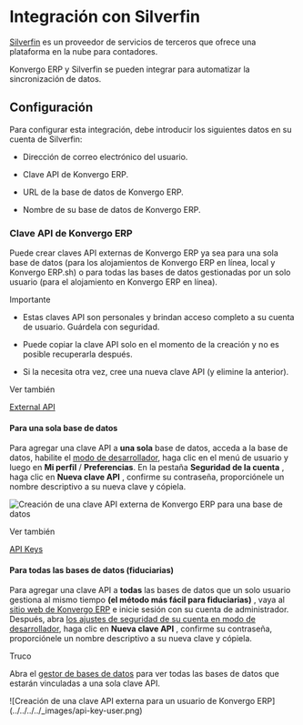 # Integración con Silverfin

[Silverfin](https://www.silverfin.com) es un proveedor de servicios de
terceros que ofrece una plataforma en la nube para contadores.

Konvergo ERP y Silverfin se pueden integrar para automatizar la sincronización de
datos.

## Configuración

Para configurar esta integración, debe introducir los siguientes datos en su
cuenta de Silverfin:

  * Dirección de correo electrónico del usuario.

  * Clave API de Konvergo ERP.

  * URL de la base de datos de Konvergo ERP.

  * Nombre de su base de datos de Konvergo ERP.

### Clave API de Konvergo ERP

Puede crear claves API externas de Konvergo ERP ya sea para una sola base de datos
(para los alojamientos de Konvergo ERP en línea, local y Konvergo ERP.sh) o para todas las
bases de datos gestionadas por un solo usuario (para el alojamiento en Konvergo ERP en
línea).

<div class="alert alert-warning">
<p class="alert-title">
Importante</p><ul>
<li><p>Estas claves API son personales y brindan acceso completo a su cuenta de usuario. Guárdela con seguridad.</p></li>
<li><p>Puede copiar la clave API solo en el momento de la creación y no es posible recuperarla después.</p></li>
<li><p>Si la necesita otra vez, cree una nueva clave API (y elimine la anterior).</p></li>
</ul>
</div> <div class="alert alert-secondary">
<p class="alert-title">
Ver también</p><p><a href="../../../../developer/reference/external_api">External API</a></p>
</div>

#### Para una sola base de datos

Para agregar una clave API a **una sola** base de datos, acceda a la base de
datos, habilite el [modo de
desarrollador](../../../general/developer_mode#developer-mode), haga clic
en el menú de usuario y luego en **Mi perfil** / **Preferencias**. En la
pestaña **Seguridad de la cuenta** , haga clic en **Nueva clave API** ,
confirme su contraseña, proporciónele un nombre descriptivo a su nueva clave y
cópiela.

![Creación de una clave API externa de Konvergo ERP para una base de
datos](../../../../_images/api-key-db.png) <div class="alert alert-secondary">
<p class="alert-title">
Ver también</p><p><a href="../../../../developer/reference/external_api#api-external-api-keys"><span class="std std-ref">API Keys</span></a></p>
</div>

#### Para todas las bases de datos (fiduciarias)

Para agregar una clave API a **todas** las bases de datos que un solo usuario
gestiona al mismo tiempo **(el método más fácil para fiduciarias)** , vaya al
[sitio web de Konvergo ERP](https://www.odoo.com) e inicie sesión con su cuenta de
administrador. Después, abra [los ajustes de seguridad de su cuenta en modo de
desarrollador](https://www.odoo.com/my/security?debug=1), haga clic en **Nueva
clave API** , confirme su contraseña, proporciónele un nombre descriptivo a su
nueva clave y cópiela.

<div class="alert alert-info">
<p class="alert-title">
Truco</p><p>Abra el <a href="https://www.odoo.com/my/databases">gestor de bases de datos</a> para ver todas las bases de datos que estarán vinculadas a una sola clave API.</p>
</div> ![Creación de una clave API externa para un usuario de
Konvergo ERP](../../../../_images/api-key-user.png)

